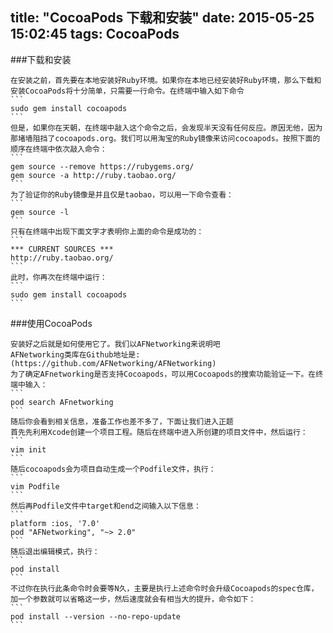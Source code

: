 title: "CocoaPods 下载和安装"
date: 2015-05-25 15:02:45
tags: CocoaPods
---

###下载和安装

	在安装之前，首先要在本地安装好Ruby环境。如果你在本地已经安装好Ruby环境，那么下载和安装CocoaPods将十分简单，只需要一行命令。在终端中输入如下命令
	```
	sudo gem install cocoapods
	```
	但是，如果你在天朝，在终端中敲入这个命令之后，会发现半天没有任何反应。原因无他，因为那堵墙阻挡了cocoapods.org。我们可以用淘宝的Ruby镜像来访问cocoapods。按照下面的顺序在终端中依次敲入命令：
	```
	gem source --remove https://rubygems.org/
	gem source -a http://ruby.taobao.org/
	```
	为了验证你的Ruby镜像是并且仅是taobao，可以用一下命令查看：
	```
	gem source -l
	```
	只有在终端中出现下面文字才表明你上面的命令是成功的：
	```
	*** CURRENT SOURCES ***
	http://ruby.taobao.org/
	```
	此时，你再次在终端中运行：
	```
	sudo gem install cocoapods
	```
	
###使用CocoaPods

	安装好之后就是如何使用它了。我们以AFNetworking来说明吧
	AFNetworking类库在Github地址是:(https://github.com/AFNetworking/AFNetworking)
	为了确定AFnetworking是否支持Cocoapods，可以用Cocoapods的搜索功能验证一下。在终端中输入：
	```
	pod search AFnetworking
	```
	随后你会看到相关信息，准备工作也差不多了，下面让我们进入正题
	首先先利用Xcode创建一个项目工程。随后在终端中进入所创建的项目文件中，然后运行：
	```
	vim init
	```
	随后cocoapods会为项目自动生成一个Podfile文件，执行：
	```
	vim Podfile
	```
	然后再Podfile文件中target和end之间输入以下信息：
	```
	platform :ios, '7.0'
	pod "AFNetworking", "~> 2.0"
	```
	随后退出编辑模式，执行：
	```
	pod install
	```
	不过你在执行此条命令时会要等N久，主要是执行上述命令时会升级Cocoapods的spec仓库，加一个参数就可以省略这一步，然后速度就会有相当大的提升，命令如下：
	```
	pod install --version --no-repo-update
	```
	
	